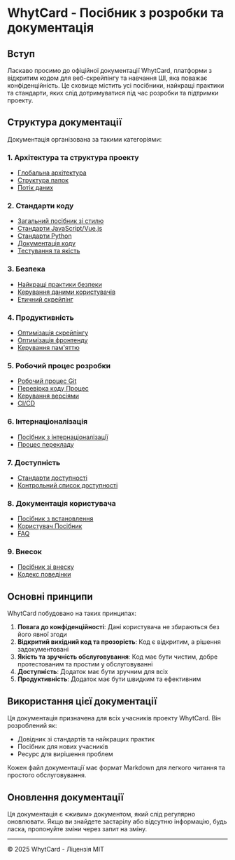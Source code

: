 # WhytCard - Посібник з розробки та документація

## Вступ

Ласкаво просимо до офіційної документації WhytCard, платформи з відкритим кодом для веб-скрейпінгу та навчання ШІ, яка поважає конфіденційність. Це сховище містить усі посібники, найкращі практики та стандарти, яких слід дотримуватися під час розробки та підтримки проекту.

## Структура документації

Документація організована за такими категоріями:

### 1. Архітектура та структура проекту
- [Глобальна архітектура](./architecture/ARCHITECTURE_EN.md)
- [Структура папок](./architecture/FOLDER_STRUCTURE_EN.md)
- [Потік даних](./architecture/DATA_FLOW_EN.md)

### 2. Стандарти коду
- [Загальний посібник зі стилю](./code_standards/STYLE_GUIDE_EN.md)
- [Стандарти JavaScript/Vue.js](./code_standards/JAVASCRIPT_STANDARDS_EN.md)
- [Стандарти Python](./code_standards/PYTHON_STANDARDS_EN.md)
- [Документація коду](./code_standards/CODE_DOCUMENTATION_EN.md)
- [Тестування та якість](./code_standards/TESTING_EN.md)

### 3. Безпека
- [Найкращі практики безпеки](./security/SECURITY_PRACTICES_EN.md)
- [Керування даними користувачів](./security/USER_DATA_EN.md)
- [Етичний скрейпінг](./security/ETHICAL_SCRAPING_EN.md)

### 4. Продуктивність
- [Оптимізація скрейпінгу](./performance/SCRAPING_OPTIMIZATION_EN.md)
- [Оптимізація фронтенду](./performance/FRONTEND_OPTIMIZATION_EN.md)
- [Керування пам'яттю](./performance/MEMORY_MANAGEMENT_EN.md)

### 5. Робочий процес розробки
- [Робочий процес Git](./workflow/GIT_WORKFLOW_EN.md)
- [Перевірка коду Процес](./workflow/CODE_REVIEW_EN.md) 
- [Керування версіями](./workflow/VERSIONING_EN.md) 
- [CI/CD](./workflow/CI_CD_EN.md) 

### 6. Інтернаціоналізація 
- [Посібник з інтернаціоналізації](./i18n/I18N_GUIDE_EN.md) 
- [Процес перекладу](./i18n/TRANSLATION_PROCESS_EN.md) 

### 7. Доступність 
- [Стандарти доступності](./accessibility/ACCESSIBILITY_STANDARDS_EN.md) 
- [Контрольний список доступності](./accessibility/ACCESSIBILITY_CHECKLIST_EN.md) 

### 8. Документація користувача 
- [Посібник з встановлення](./user_docs/INSTALLATION_EN.md) 
- [Користувач Посібник](./user_docs/USER_GUIDE_EN.md) 
- [FAQ](./user_docs/FAQ_EN.md) 

### 9. Внесок 
- [Посібник зі внеску](./contribution/CONTRIBUTING_EN.md) 
- [Кодекс поведінки](./contribution/CODE_OF_CONDUCT_EN.md) 

## Основні принципи 

WhytCard побудовано на таких принципах: 

1. **Повага до конфіденційності**: Дані користувача не збираються без його явної згоди 
2. **Відкритий вихідний код та прозорість**: Код є відкритим, а рішення задокументовані 
3. **Якість та зручність обслуговування**: Код має бути чистим, добре протестованим та простим у обслуговуванні 
4. **Доступність**: Додаток має бути зручним для всіх 
5. **Продуктивність**: Додаток має бути швидким та ефективним 

## Використання цієї документації 

Ця документація призначена для всіх учасників проекту WhytCard. Він розроблений як:

- Довідник зі стандартів та найкращих практик
- Посібник для нових учасників
- Ресурс для вирішення проблем

Кожен файл документації має формат Markdown для легкого читання та простого обслуговування.

## Оновлення документації

Ця документація є «живим» документом, який слід регулярно оновлювати. Якщо ви знайдете застарілу або відсутню інформацію, будь ласка, пропонуйте зміни через запит на зміну.

---

© 2025 WhytCard - Ліцензія MIT